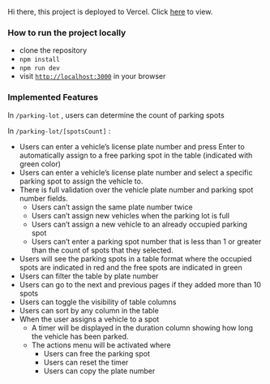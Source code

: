 Hi there, this project is deployed to Vercel. Click [here](https://parking-lot-peach.vercel.app/) to view.

### How to run the project locally

- clone the repository
- `npm install`
- `npm run dev`
- visit [`http://localhost:3000`](http://localhost:3000) in your browser

### Implemented Features

In `/parking-lot` , users can determine the count of parking spots

In `/parking-lot/[spotsCount]` :

- Users can enter a vehicle’s license plate number and press Enter to automatically assign to a free parking spot in the table (indicated with green color)
- Users can enter a vehicle’s license plate number and select a specific parking spot to assign the vehicle to.
- There is full validation over the vehicle plate number and parking spot number fields.
  - Users can’t assign the same plate number twice
  - Users can’t assign new vehicles when the parking lot is full
  - Users can’t assign a new vehicle to an already occupied parking spot
  - Users can’t enter a parking spot number that is less than 1 or greater than the count of spots that they selected.
- Users will see the parking spots in a table format where the occupied spots are indicated in red and the free spots are indicated in green
- Users can filter the table by plate number
- Users can go to the next and previous pages if they added more than 10 spots
- Users can toggle the visibility of table columns
- Users can sort by any column in the table
- When the user assigns a vehicle to a spot
  - A timer will be displayed in the duration column showing how long the vehicle has been parked.
  - The actions menu will be activated where
    - Users can free the parking spot
    - Users can reset the timer
    - Users can copy the plate number
